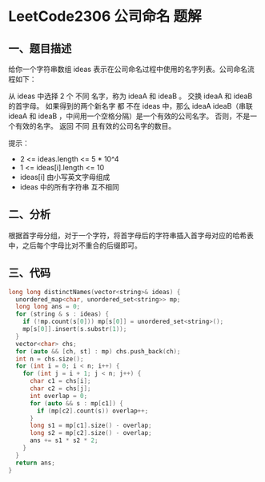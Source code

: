# LeetCode2306 公司命名 题解

## 一、题目描述

给你一个字符串数组 ideas 表示在公司命名过程中使用的名字列表。公司命名流程如下：

从 ideas 中选择 2 个 不同 名字，称为 ideaA 和 ideaB 。
交换 ideaA 和 ideaB 的首字母。
如果得到的两个新名字 都 不在 ideas 中，那么 ideaA ideaB（串联 ideaA 和 ideaB ，中间用一个空格分隔）是一个有效的公司名字。
否则，不是一个有效的名字。
返回 不同 且有效的公司名字的数目。

提示：

+ 2 <= ideas.length <= 5 * 10^4
+ 1 <= ideas[i].length <= 10
+ ideas[i] 由小写英文字母组成
+ ideas 中的所有字符串 互不相同



## 二、分析

根据首字母分组，对于一个字符，将首字母后的字符串插入首字母对应的哈希表中，之后每个字母比对不重合的后缀即可。



## 三、代码

```c++
long long distinctNames(vector<string>& ideas) {
  unordered_map<char, unordered_set<string>> mp;
  long long ans = 0;
  for (string & s : ideas) {
    if (!mp.count(s[0])) mp[s[0]] = unordered_set<string>();
    mp[s[0]].insert(s.substr(1));
  }
  vector<char> chs;
  for (auto && [ch, st] : mp) chs.push_back(ch);
  int n = chs.size();
  for (int i = 0; i < n; i++) {
    for (int j = i + 1; j < n; j++) {
      char c1 = chs[i];
      char c2 = chs[j];
      int overlap = 0;
      for (auto && s : mp[c1]) {
        if (mp[c2].count(s)) overlap++;
      }
      long s1 = mp[c1].size() - overlap;
      long s2 = mp[c2].size() - overlap;
      ans += s1 * s2 * 2;
    }
  }
  return ans;
}
```

